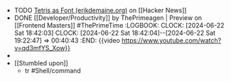 - TODO [Tetris as Font (erikdemaine.org)](https://news.ycombinator.com/item?id=40737294) on [[Hacker News]]
- DONE [[Developer/Productivity]] by ThePrimeagen | Preview on [[Frontend Masters]] #ThePrimeTime
  :LOGBOOK:
  CLOCK: [2024-06-22 Sat 18:42:03]
  CLOCK: [2024-06-22 Sat 18:42:04]--[2024-06-22 Sat 19:22:47] =>  00:40:43
  :END:
  {{video https://www.youtube.com/watch?v=qd3mfYS_Xow}}
-
- [[Stumbled upon]]
	- tr #Shell/command